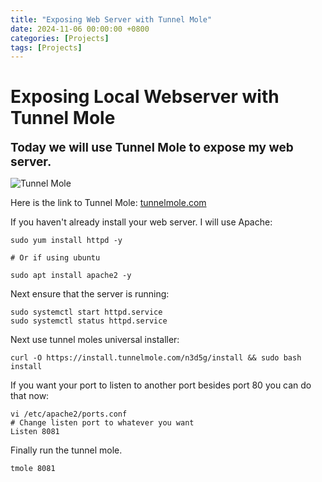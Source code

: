 ```yaml
---
title: "Exposing Web Server with Tunnel Mole"
date: 2024-11-06 00:00:00 +0800
categories: [Projects]
tags: [Projects]
---
```


# Exposing Local Webserver with Tunnel Mole
**<span style="font-size: 19px">Today we will use Tunnel Mole to expose my web server.</span>**

![Tunnel Mole](https://tunnelmole.com/img/Tunnelmole_Face_40.png)

Here is the link to Tunnel Mole: [tunnelmole.com](http://tunnelmole.com/docs/)

If you haven't already install your web server. I will use Apache:

```
sudo yum install httpd -y 

# Or if using ubuntu

sudo apt install apache2 -y 
```

Next ensure that the server is running:

```
sudo systemctl start httpd.service
sudo systemctl status httpd.service
```

Next use tunnel moles universal installer:

```
curl -O https://install.tunnelmole.com/n3d5g/install && sudo bash install
```

If you want your port to listen to another port besides port 80 you can do that now:

```
vi /etc/apache2/ports.conf
# Change listen port to whatever you want
Listen 8081
```

Finally run the tunnel mole.

```
tmole 8081
```